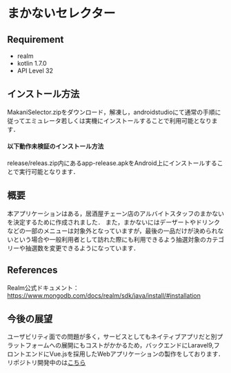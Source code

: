 # まかないセレクター
## Requirement
- realm
- kotlin 1.7.0
- API Level 32
## インストール方法
MakaniSelector.zipをダウンロード，解凍し，androidstudioにて通常の手順に従ってエミュレータ若しくは実機にインストールすることで利用可能となります．
#### 以下動作未検証のインストール方法
release/releas.zip内にあるapp-release.apkをAndroid上にインストールすることで実行可能となります．

## 概要
本アプリケーションはある，居酒屋チェーン店のアルバイトスタッフのまかないを決定するために作成されました． 
また，まかないにはデーザートやドリンクなどの一部のメニューは対象外となっていますが，最後の一品だけが決められないという場合や一般利用者として訪れた際にも利用できるよう抽選対象のカテゴリーや抽選数を変更できるようになっています．

## References
  Realm公式ドキュメント：https://www.mongodb.com/docs/realm/sdk/java/install/#installation

## 今後の展望
ユーザビリティ面での問題が多く，サービスとしてもネイティブアプリだと別プラットフォームへの展開にもコストがかかるため，バックエンドにLaravel9,フロントエンドにVue.jsを採用したWebアプリケーションの製作をしております．
リポジトリ開発中のは[こちら](https://github.com/TanakaSei/makanai_webapp)
